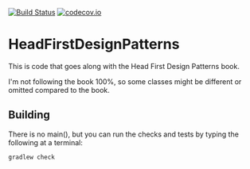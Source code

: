 [![Build Status](https://travis-ci.org/nicholasaird/HeadFirstDesignPatterns.png)](https://travis-ci.org/nicholasaird/HeadFirstDesignPatterns)
[![codecov.io](https://codecov.io/github/nicholasaird/HeadFirstDesignPatterns/coverage.svg?branch=master)](https://codecov.io/github/nicholasaird/HeadFirstDesignPatterns?branch=master)

# HeadFirstDesignPatterns

This is code that goes along with the Head First Design Patterns book.

I'm not following the book 100%, so some classes might be different or omitted compared to the book.

## Building

There is no main(), but you can run the checks and tests by typing the following
at a terminal:

```shell
gradlew check
```

